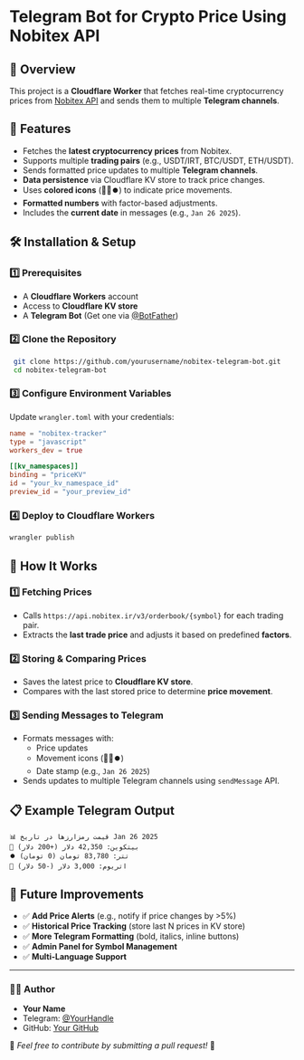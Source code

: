 # Telegram Bot for Crypto Price Using Nobitex API

## 📌 Overview

This project is a **Cloudflare Worker** that fetches real-time cryptocurrency prices from [Nobitex API](https://api.nobitex.ir/) and sends them to multiple **Telegram channels**.

## 🚀 Features

- Fetches the **latest cryptocurrency prices** from Nobitex.
- Supports multiple **trading pairs** (e.g., USDT/IRT, BTC/USDT, ETH/USDT).
- Sends formatted price updates to multiple **Telegram channels**.
- **Data persistence** via Cloudflare KV store to track price changes.
- Uses **colored icons** (🔼🔽⏺️) to indicate price movements.
- **Formatted numbers** with factor-based adjustments.
- Includes the **current date** in messages (e.g., `Jan 26 2025`).

## 🛠️ Installation & Setup

### 1️⃣ Prerequisites

- A **Cloudflare Workers** account
- Access to **Cloudflare KV store**
- A **Telegram Bot** (Get one via [@BotFather](https://t.me/BotFather))

### 2️⃣ Clone the Repository

```bash
 git clone https://github.com/yourusername/nobitex-telegram-bot.git
 cd nobitex-telegram-bot
```

### 3️⃣ Configure Environment Variables

Update `wrangler.toml` with your credentials:

```toml
name = "nobitex-tracker"
type = "javascript"
workers_dev = true

[[kv_namespaces]]
binding = "priceKV"
id = "your_kv_namespace_id"
preview_id = "your_preview_id"
```

### 4️⃣ Deploy to Cloudflare Workers

```bash
wrangler publish
```

## 🔧 How It Works

### 1️⃣ Fetching Prices

- Calls `https://api.nobitex.ir/v3/orderbook/{symbol}` for each trading pair.
- Extracts the **last trade price** and adjusts it based on predefined **factors**.

### 2️⃣ Storing & Comparing Prices

- Saves the latest price to **Cloudflare KV store**.
- Compares with the last stored price to determine **price movement**.

### 3️⃣ Sending Messages to Telegram

- Formats messages with:
  - Price updates
  - Movement icons (🔼🔽⏺️)
  - Date stamp (e.g., `Jan 26 2025`)
- Sends updates to multiple Telegram channels using `sendMessage` API.

## 📋 Example Telegram Output

```
📊 قیمت رمزارزها در تاریخ Jan 26 2025
🔼 بیتکوین: 42,350 دلار (+200 دلار)
⏺️ تتر: 83,780 تومان (0 تومان)
🔽 اتریوم: 3,000 دلار (-50 دلار)
```

## 🚀 Future Improvements

- ✅ **Add Price Alerts** (e.g., notify if price changes by >5%)
- ✅ **Historical Price Tracking** (store last N prices in KV store)
- ✅ **More Telegram Formatting** (bold, italics, inline buttons)
- ✅ **Admin Panel for Symbol Management**
- ✅ **Multi-Language Support**

---

### 👨‍💻 Author

- **Your Name**
- Telegram: [@YourHandle](https://t.me/YourHandle)
- GitHub: [Your GitHub](https://github.com/yourusername)

📌 _Feel free to contribute by submitting a pull request!_ 🚀
